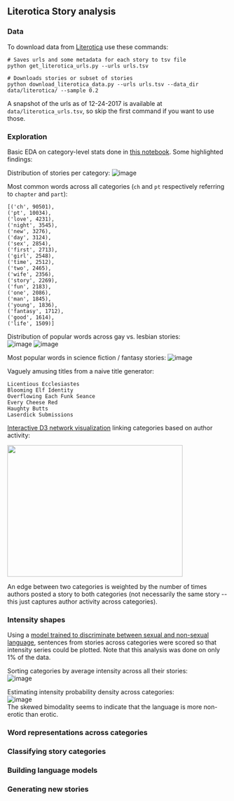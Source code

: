 ## Literotica Story analysis

### Data
To download data from [Literotica](https://www.literotica.com) use these commands:  

```
# Saves urls and some metadata for each story to tsv file
python get_literotica_urls.py --urls urls.tsv

# Downloads stories or subset of stories
python download_literotica_data.py --urls urls.tsv --data_dir data/literotica/ --sample 0.2
```  
A snapshot of the urls as of 12-24-2017 is available at `data/literotica_urls.tsv`, so skip the first command if you want to use those.  

### Exploration
Basic EDA on category-level stats done in [this notebook](https://github.com/morganecf/nlp/blob/master/notebooks/Literotica%20EDA.ipynb). Some highlighted findings:  

Distribution of stories per category: 
![image](https://user-images.githubusercontent.com/4405597/34448248-a19eb6ec-ecb9-11e7-8155-13fb3019d71c.png)  

Most common words across all categories (`ch` and `pt` respectively referring to `chapter` and `part`):
 ```
 [('ch', 90501),
 ('pt', 10034),
 ('love', 4231),
 ('night', 3545),
 ('new', 3276),
 ('day', 3124),
 ('sex', 2854),
 ('first', 2713),
 ('girl', 2548),
 ('time', 2512),
 ('two', 2465),
 ('wife', 2356),
 ('story', 2269),
 ('fun', 2183),
 ('one', 2086),
 ('man', 1845),
 ('young', 1836),
 ('fantasy', 1712),
 ('good', 1614),
 ('life', 1509)]
 ``` 
 
Distribution of popular words across gay vs. lesbian stories:  
![image](https://user-images.githubusercontent.com/4405597/34448286-ec7bacec-ecb9-11e7-84c1-72854c255a95.png)
![image](https://user-images.githubusercontent.com/4405597/34448302-02a06738-ecba-11e7-877e-7df9c3a0b8f6.png)

Most popular words in science fiction / fantasy stories:
![image](https://user-images.githubusercontent.com/4405597/34448314-11ce0e7c-ecba-11e7-9811-a48419137af1.png)

Vaguely amusing titles from a naive title generator:  
```
Licentious Ecclesiastes
Blooming Elf Identity
Overflowing Each Funk Seance
Every Cheese Red
Haughty Butts
Laserdick Submissions
```  

[Interactive D3 network visualization](https://github.com/morganecf/nlp/blob/master/notebooks/Literotica%20Category%20Network.ipynb) linking categories based on author activity:  

<img src="https://user-images.githubusercontent.com/4405597/34368502-8ad7ae48-ea82-11e7-8fac-ee9056a7a285.png" width=400 height=300>

An edge between two categories is weighted by the number of times authors posted a story to both categories (not necessarily the same story -- this just captures author activity across categories).  

### Intensity shapes

Using a [model trained to discriminate between sexual and non-sexual language](https://github.com/morganecf/orb-of-disquiet), sentences from stories across categories were scored so that intensity series could be plotted. Note that this analysis was done on only 1% of the data. 

Sorting categories by average intensity across all their stories:  
![image](https://user-images.githubusercontent.com/4405597/34448364-8ad30f7a-ecba-11e7-8fd6-ff52bcbd9d0d.png)

Estimating intensity probability density across categories:  
![image](https://user-images.githubusercontent.com/4405597/34448373-9a7f3bec-ecba-11e7-9ea9-d7bb2ae13dd6.png)  
The skewed bimodality seems to indicate that the language is more non-erotic than erotic. 

### Word representations across categories

### Classifying story categories

### Building language models

### Generating new stories
